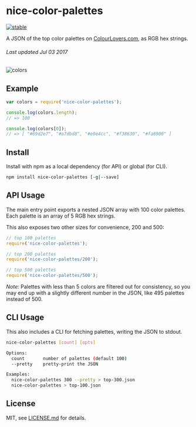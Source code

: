# nice-color-palettes

[![stable](http://badges.github.io/stability-badges/dist/stable.svg)](http://github.com/badges/stability-badges)

A JSON of the top color palettes on [ColourLovers.com](http://colourlovers.com/), as RGB hex strings.

###### *Last updated Jul 03 2017*

![colors](https://i.imgur.com/XYYM4qp.png)

## Example

```js
var colors = require('nice-color-palettes');

console.log(colors.length);
// => 100

console.log(colors[0]);
// => [ "#69d2e7", "#a7dbd8", "#e0e4cc", "#f38630", "#fa6900" ]
``` 

## Install

Install with npm as a local dependency (for API) or global (for CLI).

```sh
npm install nice-color-palettes [-g|--save]
```

## API Usage

The main entry point exports a nested JSON array with 100 color palettes. Each palette is an array of 5 RGB hex strings.

This also exposes two other sizes for convenience, 200 and 500:

```js
// top 100 palettes
require('nice-color-palettes');

// top 200 palettes
require('nice-color-palettes/200');

// top 500 palettes
require('nice-color-palettes/500');
``` 

*Note:* Palettes with less than 5 colors are filtered out for consistency, so you may end up with a slightly different number in the JSON, like 495 palettes instead of 500.

## CLI Usage

This also includes a CLI for fetching palettes, writing the JSON to stdout.

```sh
nice-color-palettes [count] [opts]

Options:
  count       number of palettes (default 100)
  --pretty    pretty-print the JSON

Examples:
  nice-color-palettes 300 --pretty > top-300.json
  nice-color-palettes > top-100.json
```

## License

MIT, see [LICENSE.md](http://github.com/Jam3/nice-color-palettes/blob/master/LICENSE.md) for details.

